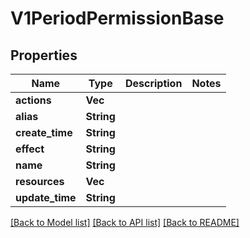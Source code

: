 # V1PeriodPermissionBase

## Properties

Name | Type | Description | Notes
------------ | ------------- | ------------- | -------------
**actions** | **Vec<String>** |  | 
**alias** | **String** |  | 
**create_time** | **String** |  | 
**effect** | **String** |  | 
**name** | **String** |  | 
**resources** | **Vec<String>** |  | 
**update_time** | **String** |  | 

[[Back to Model list]](../README.md#documentation-for-models) [[Back to API list]](../README.md#documentation-for-api-endpoints) [[Back to README]](../README.md)


